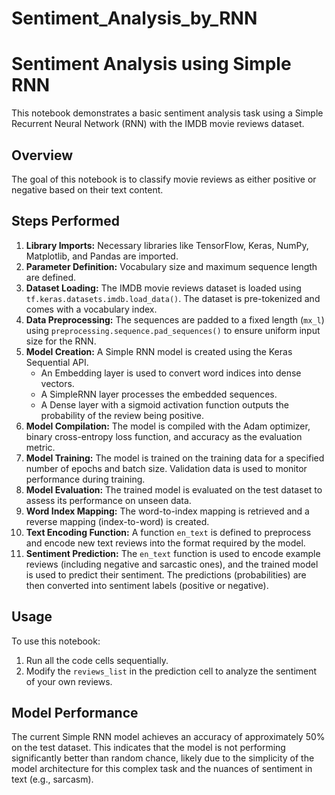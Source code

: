 # Sentiment_Analysis_by_RNN

# Sentiment Analysis using Simple RNN

This notebook demonstrates a basic sentiment analysis task using a Simple Recurrent Neural Network (RNN) with the IMDB movie reviews dataset.

## Overview

The goal of this notebook is to classify movie reviews as either positive or negative based on their text content.

## Steps Performed

1.  **Library Imports:** Necessary libraries like TensorFlow, Keras, NumPy, Matplotlib, and Pandas are imported.
2.  **Parameter Definition:** Vocabulary size and maximum sequence length are defined.
3.  **Dataset Loading:** The IMDB movie reviews dataset is loaded using `tf.keras.datasets.imdb.load_data()`. The dataset is pre-tokenized and comes with a vocabulary index.
4.  **Data Preprocessing:** The sequences are padded to a fixed length (`mx_l`) using `preprocessing.sequence.pad_sequences()` to ensure uniform input size for the RNN.
5.  **Model Creation:** A Simple RNN model is created using the Keras Sequential API.
    *   An Embedding layer is used to convert word indices into dense vectors.
    *   A SimpleRNN layer processes the embedded sequences.
    *   A Dense layer with a sigmoid activation function outputs the probability of the review being positive.
6.  **Model Compilation:** The model is compiled with the Adam optimizer, binary cross-entropy loss function, and accuracy as the evaluation metric.
7.  **Model Training:** The model is trained on the training data for a specified number of epochs and batch size. Validation data is used to monitor performance during training.
8.  **Model Evaluation:** The trained model is evaluated on the test dataset to assess its performance on unseen data.
9.  **Word Index Mapping:** The word-to-index mapping is retrieved and a reverse mapping (index-to-word) is created.
10. **Text Encoding Function:** A function `en_text` is defined to preprocess and encode new text reviews into the format required by the model.
11. **Sentiment Prediction:** The `en_text` function is used to encode example reviews (including negative and sarcastic ones), and the trained model is used to predict their sentiment. The predictions (probabilities) are then converted into sentiment labels (positive or negative).

## Usage

To use this notebook:

1.  Run all the code cells sequentially.
2.  Modify the `reviews_list` in the prediction cell to analyze the sentiment of your own reviews.

## Model Performance

The current Simple RNN model achieves an accuracy of approximately 50% on the test dataset. This indicates that the model is not performing significantly better than random chance, likely due to the simplicity of the model architecture for this complex task and the nuances of sentiment in text (e.g., sarcasm).

